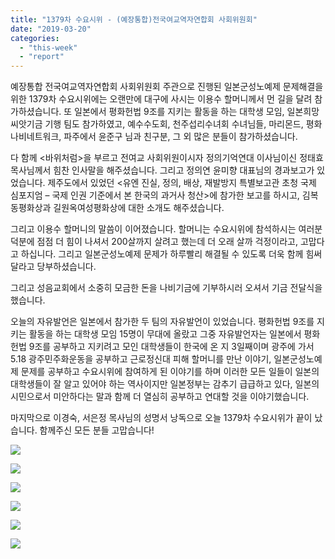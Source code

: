 ```yaml
---
title: "1379차 수요시위 - (예장통합)전국여교역자연합회 사회위원회"
date: "2019-03-20"
categories: 
  - "this-week"
  - "report"
---
```


예장통합 전국여교역자연합회 사회위원회 주관으로 진행된 일본군성노예제 문제해결을 위한 1379차 수요시위에는 오랜만에 대구에 사시는 이용수 할머니께서 먼 길을 달려 참가하셨습니다. 또 일본에서 평화헌법 9조를 지키는 활동을 하는 대학생 모임, 일본희망씨앗기금 기행 팀도 참가하였고, 예수수도회, 천주섭리수녀회 수녀님들, 마리몬드, 평화나비네트워크, 파주에서 윤준구 님과 친구분, 그 외 많은 분들이 참가하셨습니다.

다 함께 <바위처럼>을 부르고 전여교 사회위원이시자 정의기억연대 이사님이신 정태효 목사님께서 힘찬 인사말을 해주셨습니다. 그리고 정의연 윤미향 대표님의 경과보고가 있었습니다. 제주도에서 있었던 <유엔 진실, 정의, 배상, 재발방지 특별보고관 초청 국제 심포지엄 – 국제 인권 기준에서 본 한국의 과거사 청산>에 참가한 보고를 하시고, 김복동평화상과 길원옥여성평화상에 대한 소개도 해주셨습니다.

그리고 이용수 할머니의 말씀이 이어졌습니다. 할머니는 수요시위에 참석하시는 여러분 덕분에 점점 더 힘이 나셔서 200살까지 살려고 했는데 더 오래 살까 걱정이라고, 고맙다고 하십니다. 그리고 일본군성노예제 문제가 하루빨리 해결될 수 있도록 더욱 함께 힘써 달라고 당부하셨습니다.

그리고 성음교회에서 소중히 모금한 돈을 나비기금에 기부하시러 오셔서 기금 전달식을 했습니다.

오늘의 자유발언은 일본에서 참가한 두 팀의 자유발언이 있었습니다. 평화헌법 9조를 지키는 활동을 하는 대학생 모임 15명이 무대에 올랐고 그중 자유발언자는 일본에서 평화헌법 9조를 공부하고 지키려고 모인 대학생들이 한국에 온 지 3일째이며 광주에 가서 5.18 광주민주화운동을 공부하고 근로정신대 피해 할머니를 만난 이야기, 일본군성노예제 문제를 공부하고 수요시위에 참여하게 된 이야기를 하며 이러한 모든 일들이 일본의 대학생들이 잘 알고 있어야 하는 역사이지만 일본정부는 감추기 급급하고 있다, 일본의 시민으로서 미안하다는 말과 함께 더 열심히 공부하고 연대할 것을 이야기했습니다.

마지막으로 이경숙, 서은정 목사님의 성명서 낭독으로 오늘 1379차 수요시위가 끝이 났습니다. 함께주신 모든 분들 고맙습니다!

![](https://womenandwar.net/kr/wp-content/uploads/2019/03/IMGP5696-2-1024x680.jpg)

![](https://womenandwar.net/kr/wp-content/uploads/2019/03/IMGP5703-2-1024x680.jpg)

![](https://womenandwar.net/kr/wp-content/uploads/2019/03/IMGP5706-2-1024x680.jpg)

![](https://womenandwar.net/kr/wp-content/uploads/2019/03/IMGP5721-2-1024x680.jpg)

![](https://womenandwar.net/kr/wp-content/uploads/2019/03/IMGP5726-2-1024x680.jpg)

![](https://womenandwar.net/kr/wp-content/uploads/2019/03/IMGP5728-2-1024x680.jpg)
